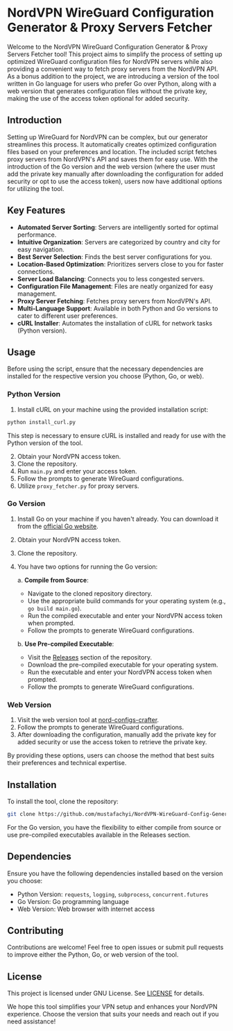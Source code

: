 # NordVPN WireGuard Configuration Generator & Proxy Servers Fetcher

Welcome to the NordVPN WireGuard Configuration Generator & Proxy Servers Fetcher tool! This project aims to simplify the process of setting up optimized WireGuard configuration files for NordVPN servers while also providing a convenient way to fetch proxy servers from the NordVPN API. As a bonus addition to the project, we are introducing a version of the tool written in Go language for users who prefer Go over Python, along with a web version that generates configuration files without the private key, making the use of the access token optional for added security.

## Introduction

Setting up WireGuard for NordVPN can be complex, but our generator streamlines this process. It automatically creates optimized configuration files based on your preferences and location. The included script fetches proxy servers from NordVPN's API and saves them for easy use. With the introduction of the Go version and the web version (where the user must add the private key manually after downloading the configuration for added security or opt to use the access token), users now have additional options for utilizing the tool.

## Key Features

- **Automated Server Sorting**: Servers are intelligently sorted for optimal performance.
- **Intuitive Organization**: Servers are categorized by country and city for easy navigation.
- **Best Server Selection**: Finds the best server configurations for you.
- **Location-Based Optimization**: Prioritizes servers close to you for faster connections.
- **Server Load Balancing**: Connects you to less congested servers.
- **Configuration File Management**: Files are neatly organized for easy management.
- **Proxy Server Fetching**: Fetches proxy servers from NordVPN's API.
- **Multi-Language Support**: Available in both Python and Go versions to cater to different user preferences.
- **cURL Installer**: Automates the installation of cURL for network tasks (Python version).

## Usage

Before using the script, ensure that the necessary dependencies are installed for the respective version you choose (Python, Go, or web).

### Python Version

1. Install cURL on your machine using the provided installation script:

```bash
python install_curl.py
```

This step is necessary to ensure cURL is installed and ready for use with the Python version of the tool.

2. Obtain your NordVPN access token.
3. Clone the repository.
4. Run `main.py` and enter your access token.
5. Follow the prompts to generate WireGuard configurations.
6. Utilize `proxy_fetcher.py` for proxy servers.

### Go Version

1. Install Go on your machine if you haven't already. You can download it from the [official Go website](https://golang.org/dl/).
2. Obtain your NordVPN access token.
3. Clone the repository.
4. You have two options for running the Go version:

   a. **Compile from Source**:
      - Navigate to the cloned repository directory.
      - Use the appropriate build commands for your operating system (e.g., `go build main.go`).
      - Run the compiled executable and enter your NordVPN access token when prompted.
      - Follow the prompts to generate WireGuard configurations.

   b. **Use Pre-compiled Executable**:
      - Visit the [Releases](https://github.com/mustafachyi/NordVPN-WireGuard-Config-Generator/releases) section of the repository.
      - Download the pre-compiled executable for your operating system.
      - Run the executable and enter your NordVPN access token when prompted.
      - Follow the prompts to generate WireGuard configurations.

### Web Version

1. Visit the web version tool at [nord-configs-crafter](https://nord-configs-crafter.pages.dev/).
2. Follow the prompts to generate WireGuard configurations.
3. After downloading the configuration, manually add the private key for added security or use the access token to retrieve the private key.

By providing these options, users can choose the method that best suits their preferences and technical expertise.

## Installation

To install the tool, clone the repository:

```bash
git clone https://github.com/mustafachyi/NordVPN-WireGuard-Config-Generator.git
```

For the Go version, you have the flexibility to either compile from source or use pre-compiled executables available in the Releases section.

## Dependencies

Ensure you have the following dependencies installed based on the version you choose:

- Python Version: `requests`, `logging`, `subprocess`, `concurrent.futures`
- Go Version: Go programming language
- Web Version: Web browser with internet access

## Contributing

Contributions are welcome! Feel free to open issues or submit pull requests to improve either the Python, Go, or web version of the tool.

## License

This project is licensed under GNU License. See [LICENSE](LICENSE) for details.

We hope this tool simplifies your VPN setup and enhances your NordVPN experience. Choose the version that suits your needs and reach out if you need assistance!
